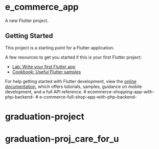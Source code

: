 # e_commerce_app

A new Flutter project.

## Getting Started

This project is a starting point for a Flutter application.

A few resources to get you started if this is your first Flutter project:

- [Lab: Write your first Flutter app](https://docs.flutter.dev/get-started/codelab)
- [Cookbook: Useful Flutter samples](https://docs.flutter.dev/cookbook)

For help getting started with Flutter development, view the
[online documentation](https://docs.flutter.dev/), which offers tutorials,
samples, guidance on mobile development, and a full API reference.
#   e c o m m e r c e - s h o p p i n g - a p p - w i t h - p h p - b a c k e n d -  
 # e-commerce-full-shop-app-with-php-backend-
# graduation-project
# graduation-proj_care_for_u
